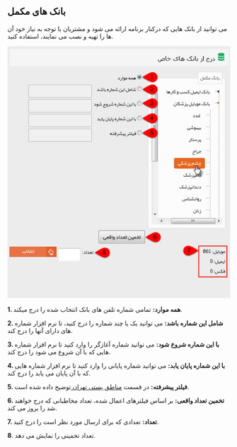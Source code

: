 ## بانک های مکمل



می توانید از بانک هایی که درکنار برنامه ارائه می شود و مشتریان با توجه به نیاز خود آن ها را تهیه و نصب می نمایند، استفاده کنید.

![](1.png)

**1. همه موارد:** تمامی شماره تلفن های بانک انتخاب شده را درج میکند.

**2. شامل این شماره باشد:** می توانید یک یا چند شماره را درج کنید، تا نرم افزار شماره های دارای آنها را درج کند.

**3. با این شماره شروع شود:** می توانید شماره آغازگر را وارد کنید تا نرم افزار شماره هایی که با آن شروع می شود را درج کند.

**4. با این شماره پایان یابد:** می توانید شماره پایانی را وارد کنید تا نرم افزار شماره هایی که با آن پایان می یابد را درج کند.

**5. فیلتر پیشرفته:** در قسمت [مناطق پستی تهران ](https://github.com/1stco/PayamGostarDocs/blob/master/help%202.5.4/Marketing/moshtarak-abzar/gam%20se/postal-areas/portal-areas.md)توضیح داده شده است.

**6. تخمین تعداد واقعی:** بر اساس فیلترهای اعمال شده، تعداد مخاطبانی که درج خواهند شد را بروز می کند.

**7. تعداد:** تعدادی که برای ارسال مورد نظر است را درج کنید.

**8**. تعداد تخمینی را نمایش می دهد.
